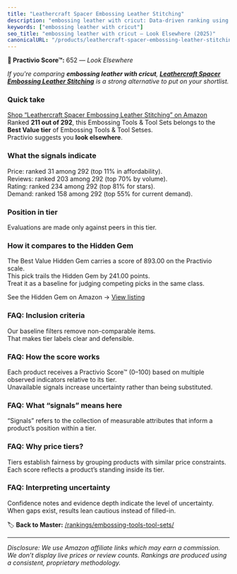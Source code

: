 ```yaml
---
title: "Leathercraft Spacer Embossing Leather Stitching"
description: "embossing leather with cricut: Data-driven ranking using the Practivio Score™. Positioned by quality, value, demand, findability, momentum."
keywords: ["embossing leather with cricut"]
seo_title: "embossing leather with cricut — Look Elsewhere (2025)"
canonicalURL: "/products/leathercraft-spacer-embossing-leather-stitching-B08C9QGYPB/"
---
```


**🚫 Practivio Score™:** 652 — _Look Elsewhere_


*If you're comparing **embossing leather with cricut**, **[Leathercraft Spacer Embossing Leather Stitching](https://www.amazon.com/dp/B08C9QGYPB?tag=practivio-20)** is a strong alternative to put on your shortlist.*
### Quick take
[Shop “Leathercraft Spacer Embossing Leather Stitching” on Amazon](https://www.amazon.com/dp/B08C9QGYPB?tag=practivio-20)
Ranked **211 out of 292**, this Embossing Tools & Tool Sets belongs to the **Best Value tier** of Embossing Tools & Tool Setses.  
Practivio suggests you **look elsewhere**.

### What the signals indicate
Price: ranked 31 among 292 (top 11% in affordability).  
Reviews: ranked 203 among 292 (top 70% by volume).  
Rating: ranked 234 among 292 (top 81% for stars).  
Demand: ranked 158 among 292 (top 55% for current demand).

### Position in tier
Evaluations are made only against peers in this tier.

### How it compares to the Hidden Gem
The Best Value Hidden Gem carries a score of 893.00 on the Practivio scale.  
This pick trails the Hidden Gem by 241.00 points.  
Treat it as a baseline for judging competing picks in the same class.  

See the Hidden Gem on Amazon → [View listing](https://www.amazon.com/dp/B01LZEMYOD?tag=practivio-20)

### FAQ: Inclusion criteria
Our baseline filters remove non-comparable items.  
That makes tier labels clear and defensible.

### FAQ: How the score works
Each product receives a Practivio Score™ (0–100) based on multiple observed indicators relative to its tier.  
Unavailable signals increase uncertainty rather than being substituted.

### FAQ: What “signals” means here
“Signals” refers to the collection of measurable attributes that inform a product’s position within a tier.

### FAQ: Why price tiers?
Tiers establish fairness by grouping products with similar price constraints.  
Each score reflects a product’s standing inside its tier.

### FAQ: Interpreting uncertainty
Confidence notes and evidence depth indicate the level of uncertainty.  
When gaps exist, results lean cautious instead of filled-in.


🏷️ **Back to Master:** [/rankings/embossing-tools-tool-sets/](/rankings/embossing-tools-tool-sets/)

---
_Disclosure: We use Amazon affiliate links which may earn a commission. We don’t display live prices or review counts. Rankings are produced using a consistent, proprietary methodology._
